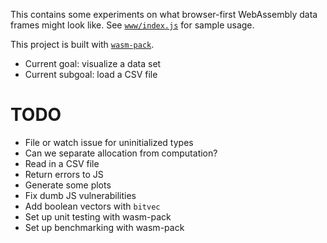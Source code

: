 This contains some experiments on what browser-first WebAssembly data frames might look like. See [`www/index.js`](www/index.js) for sample usage.

This project is built with [`wasm-pack`](https://rustwasm.github.io/docs/wasm-pack/). 

- Current goal: visualize a data set
- Current subgoal: load a CSV file

# TODO

- File or watch issue for uninitialized types
- Can we separate allocation from computation?
- Read in a CSV file
- Return errors to JS
- Generate some plots
- Fix dumb JS vulnerabilities
- Add boolean vectors with `bitvec`
- Set up unit testing with wasm-pack
- Set up benchmarking with wasm-pack

